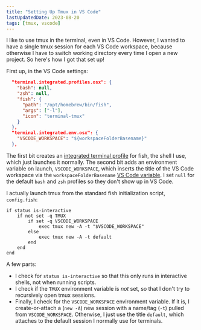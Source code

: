 ```yaml
---
title: "Setting Up Tmux in VS Code"
lastUpdatedDate: 2023-08-20
tags: [tmux, vscode]
---
```


I like to use tmux in the terminal, even in VS Code.
However, I wanted to have a single tmux session for each VS Code workspace, because otherwise I have to switch working directory every time I open a new project.
So here's how I got that set up!

First up, in the VS Code settings:

```json
  "terminal.integrated.profiles.osx": {
    "bash": null,
    "zsh": null,
    "fish": {
      "path": "/opt/homebrew/bin/fish",
      "args": ["-l"],
      "icon": "terminal-tmux"
    }
  },
  "terminal.integrated.env.osx": {
    "VSCODE_WORKSPACE": "${workspaceFolderBasename}"
  },
```

The first bit creates an [integrated terminal profile](https://code.visualstudio.com/docs/terminal/profiles) for fish, the shell I use, which just launches it normally.
The second bit adds an environment variable on launch, `VSCODE_WORKSPACE`, which inserts the title of the VS Code workspace via the `workspaceFolderBasename` [VS Code variable](https://code.visualstudio.com/docs/editor/variables-reference).
I set `null` for the default `bash` and `zsh` profiles so they don't show up in VS Code.

I actually launch tmux from the standard fish initialization script, `config.fish`:

```fish
if status is-interactive
    if not set -q TMUX
        if set -q VSCODE_WORKSPACE
            exec tmux new -A -t "$VSCODE_WORKSPACE"
        else
            exec tmux new -A -t default
        end
    end
end
```

A few parts:

- I check for `status is-interactive` so that this only runs in interactive shells, not when running scripts.
- I check if the `TMUX` environment variable is *not* set, so that I don't try to recursively open tmux sessions.
- Finally, I check for the `VSCODE_WORKSPACE` environment variable. If it is, I create-or-attach a (`new -A`) new session with a name/tag (`-t`) pulled from `VSCODE_WORKSPACE`. Otherwise, I just use the title `default`, which attaches to the default session I normally use for terminals.